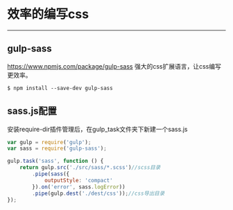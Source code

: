 # 效率的编写css
---

## gulp-sass

https://www.npmjs.com/package/gulp-sass
强大的css扩展语言，让css编写更效率。

```
$ npm install --save-dev gulp-sass
```

## sass.js配置

安装require-dir插件管理后，在gulp_task文件夹下新建一个sass.js

```js
var gulp = require('gulp');
var sass = require('gulp-sass');

gulp.task('sass', function () {
    return gulp.src('./src/sass/*.scss')//scss目录
        .pipe(sass({
            outputStyle: 'compact'
        }).on('error', sass.logError))
        .pipe(gulp.dest('./dest/css'));//css导出目录
});

```





